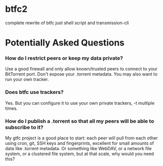 # btfc2
complete rewrite of btfc
just shell script and transmission-cli

# Potentially Asked Questions

### How do I restrict peers or keep my data private?
Use a good firewall and only allow known/trusted peers to connect to your BitTorrent port. Don't expose your .torrent metadata. You may also want to run your own tracker.

### Does btfc use trackers?
Yes. But you can configure it to use your own private trackers, -t multiple times.

### How do I publish a .torrent so that all my peers will be able to subscribe to it?
My gtfc project is a good place to start: each peer will pull from each other using cron, git, SSH keys and fingerprints, excellent for small amounts of data like .torrent metadata.
Or something like WebDAV, or a network file system, or a clustered file system, but at that scale, why would you need this?
